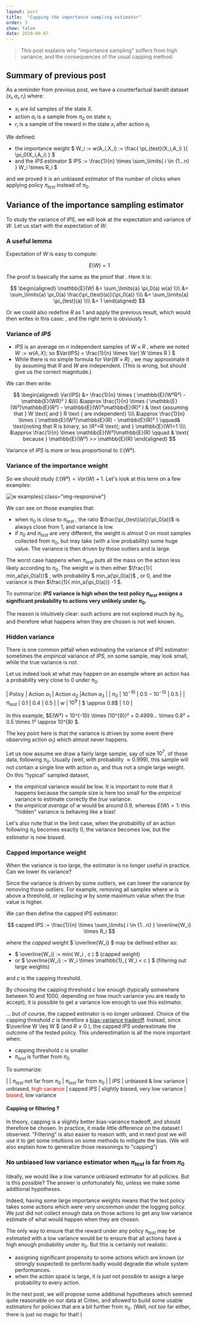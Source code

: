 ```yaml
---
layout: post
title:  "Capping the importance sampling estimator"
order: 3
show: false
date: 2020-09-07
---
```


> This post explains why "importance sampling" suffers from high variance, and the consequences of the usual capping method.

<!--more-->

## Summary of previous post

As a reminder from previous post, we have a counterfactual bandit dataset $(x_i, a_i, r_i)$ where:

* $x_i$ are iid samples of the state X.
* action $a_i$ is a sample from $\pi_0$ on state $x_i$
* $r_i$ is a sample of the reward in the state $x_i$ after action $a_i$

We defined:
- the importance weight $ W_i := w(A_i,X_i) := \frac{ \pi_{test}(X_i,A_i) }{ \pi_0(X_i,A_i) } $
- and the $IPS$ estimator $ IPS := \frac{1}{n} \times  \sum_\limits{ i \in {1...n} } W_i \times  R_i $
 
and we proved it is an unbiased estimator of the number of clicks when applying policy $\pi_{test}$ instead of $\pi_0$.

## Variance of the importance sampling estimator

To study the variance of $IPS$, we will look at the expectation and variance of $W$. Let us start with the expectation of $W$:

### A useful lemma

Expectation of $W$ is easy to compute:

 $$ E(W) = 1 $$

The proof is basically the same as the proof that <script type="math/tex">  \mathbb{E}_{\pi_{0}}(R \times W) = \mathbb{E}_{\pi_{test}}(R)  </script>.
Here it is:

$$ 
 \begin{aligned}
  \mathbb{E}(W)  &= \sum_\limits{a} \pi_0(a) w(a) \\\\ &= \sum_\limits{a} \pi_0(a) \frac{\pi_{test}(a)}{\pi_0(a)} \\\\ &= \sum_\limits{a} \pi_{test}(a) \\\\ &= 1 
\end{aligned}
$$

Or we could also redefine $R$ as 1 and apply the previous result, which would then writes in this case:  <script type="math/tex">  \mathbb{E}_{\pi_{0}}(1 \times W) = \mathbb{E}_{\pi_{test}}(1) </script> , and the right term is obviously $1$.

### Variance of $IPS$

- $IPS$ is an average on $n$ independent samples of $W \times R$ , where we noted $W := w(A,X)$; so $Var(IPS) = \frac{1}{n} \times Var( W \times R ) $ 
- While there is no simple formula for $Var( W \times R)$ , we may approximate it by assuming that $R$ and $W$ are independent. (This is wrong, but should give us the correct magnitude.)

We can then write:

$$ 
 \begin{aligned}
  Var(IPS) &= \frac{1}{n} \times  ( \mathbb{E}(W²R²) - \mathbb{E}(WR)² ) &\\\\
           &\approx \frac{1}{n} \times  ( \mathbb{E}(W²)\mathbb{E}(R²) - \mathbb{E}(W)²\mathbb{E}(R)² ) & \text {assuming that } W \text{ and } R \text { are independent} \\\\
           &\approx \frac{1}{n} \times  ( \mathbb{E}(W²)\mathbb{E}(R) - \mathbb{E}(R)² ) \qquad& \text{noting that R is binary, so }R²=R \text{; and } \mathbb{E}(W)=1  \\\\
           &\approx \frac{1}{n} \times \mathbb{E}(W²)\mathbb{E}(R)		  \qquad & \text{ because } \mathbb{E}(W²) >> \mathbb{E}(R)  
\end{aligned}
$$


Variance of $IPS$ is more or less proportional to $\mathbb{E}(W²)$.

### Variance of the importance weight

So we should study $\mathbb{E}(W²) = Var(W)+1$.
Let's look at this term on a few examples:

![w examples]({{site.repo_name}}/assets/images/reco_problem/w_with_different_pi.png){:class="img-responsive"}

We can see on those examples that:
- when $\pi_0$ is close to $\pi_{test}$ , the ratio  $\frac{\pi_{test}(a)}{\pi_0(a)}$  is always close from 1, and variance is low.
- if $\pi_0$ and $\pi_{test}$ are very different, the weight is almost 0 on most samples collected from $\pi_0$, but may take (with a low probability) some huge value. The variance is then driven by those outliers and is large.

The worst case happens when $\pi_{test}$ puts all the mass on the action less likely according to $\pi_0$.
The weight $w$ is then either $\frac{1}{ min_a(\pi_0(a))}$ , with probability $ min_a(\pi_0(a))$ , or 0, and the variance is then $\frac{1}{ min_a(\pi_0(a))} -1 $.

To summarize: <b> $IPS$ variance is high when the test policy $\pi_{test}$ assigns a significant probability to actions very unlikely under $\pi_0$. </b>

The reason is intuitively clear: such actions are not explored much by $\pi_0$, and therefore what happens when they are chosen is not well known.


### Hidden variance

There is one common pitfall when estimating the variance of $IPS$ estimator:
sometimes the *empirical* variance of $IPS$, on some sample, may look small, while the true variance is not.

Let us indeed look at what may happen on an example where an action has a probability very close to 0 under $\pi_0$.

| Policy | Action $a_1$ | Action $a_2$ |Action $a_3$ |
| $\pi_0$ | $10^{-10}$ | $0.5-10^{-10}$ | 0.5 |
| $\pi_{test}$ | 0.1 | 0.4 | 0.5 |
| w | $10^{9}$ | $ \approx 0.8$ | $1.0$ |

In this example,
$E(W²) = 10^{-10} \times (10^{9})² + 0.4999... \times 0.8² + 0.5 \times 1² \approx 10^{8}  $.

The key point here is that the variance is driven by some event (here observing action $a_1$) which almost never happens. 


Let us now assume we draw a fairly large sample, say of size $10^7$, of those data, following $\pi_0$.
Usually (well, with probability $\approx 0.999$), this sample will not contain a single line with action $a_1$, and thus not a single large weight. 
On this "typical" sampled dataset, 
- the *empirical* variance would be low. It is important to note that it happens because the sample size is here too small for the *empirical* variance to estimate correctly the *true* variance. 
- the *empirical average* of $w$ would be around $0.9$, whereas $E(W)=1$:
this "hidden" variance is behaving like a bias!

Let's also note that in the limit case, when the probability of an action following $\pi_0$ becomes exactly 0, the variance becomes low, but the estimator is now biased.

### Capped importance weight

When the variance is too large, the estimator is no longer useful in practice. Can we lower its variance?

Since the variance is driven by some outliers, we can lower the variance by removing those outliers. For example, removing all samples where $w$ is above a threshold, or replacing $w$ by some maximum value when the true value is higher.

We can then define the capped $IPS$ estimator:

$$ capped IPS := \frac{1}{n} \times  \sum_\limits{ i \in {1...n} } \overline{W_i} \times  R_i $$

where the _capped_ weight $ \overline{W_i} $ may be defined either as:
 -  $ \overline{W_i} := min( W_i , c ) $     (capped weight)
 -  or $ \overline{W_i} :=  W_i \times \mathbb{1}_{ W_i < c  } $  (filtering out large weights)

and $c$ is the capping threshold.

By choosing the capping threshold $c$ low enough (typically somewhere between 10 and 1000, depending on how much variance you are ready to accept), it is possible to get a variance low enough to use this estimator.

... but of course, the capped estimator is no longer unbiased. Choice of the capping threshold $c$ is therefore a [bias-variance tradeoff](https://en.wikipedia.org/wiki/Bias%E2%80%93variance_tradeoff).
 Instead, since $\overline W \leq W $ (and $R \geq 0$ ), the capped $IPS$ underestimate the outcome of the tested policy.
This underestimation is all the more important when:
 - capping threshold $c$ is smaller
 - $\pi_{test}$ is further from $\pi_0$
 
To summarize:

|            | $\pi_{test}$ not far from $\pi_0$  | $\pi_{test}$ far from $\pi_0$ |
| $IPS$        |  unbiased & low variance | unbiased, <span style="color:red">high variance</span>
| capped $IPS$ | slightly biased, very low variance | <span style="color:red">biased</span>, low variance

#### Capping or filtering ?

In theory, capping is a slightly better bias-variance tradeoff, and should therefore be chosen.
In practice, it made little difference on the dataset I observed. 
"Filtering" is also easier to reason with, and in next post we will use it to get some intuitions on some methods to mitigate the bias. (We will also explain how to generalize those reasonings to "capping")

### No unbiased low variance estimator when $\pi_{test}$ is far from $\pi_0$

Ideally, we would like a low variance unbiased estimator for all policies. But is this possible?
The answer is unfortunately No, unless we make some additional hypotheses.

Indeed, having some large importance weights means that the test policy takes some actions which were very uncommon under the logging policy.  We just did not collect enough data on those actions to get any low variance estimate of what would happen when they are chosen.

The only way to ensure that the reward under any policy $\pi_{test}$ may be estimated with a low variance would be to ensure that all actions have a high enough probability under $\pi_0$. But this is certainly not realistic:
 - assigning significant propensity to some actions which are known (or strongly suspected) to perform badly would degrade the whole system performances.
 - when the action space is large, it is just not possible to assign a large probability to every action.


In the next post, we will propose some additional hypotheses which seemed quite reasonable on our data at Criteo, and allowed to build some usable estimators for policies that are a bit further from $\pi_0$. (Well, not *too* far either, there is just no magic for that! )

